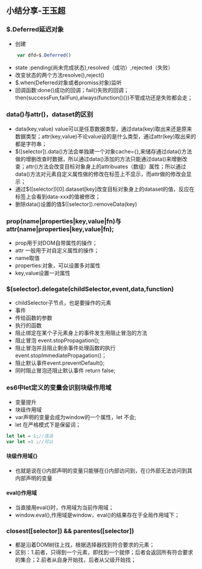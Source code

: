 ## 小结分享-王玉超
### $.Deferred延迟对象
- 创建

```js
    var dfd=$.Deferred()
```
- state :pending(尚未完成状态),resolved（成功）,rejected（失败）
- 改变状态的两个方法resolve(),reject()
- $.when(Deferred对象或者promiss对象)监听
- 回调函数:done()成功的回调；fail()失败的回调；then(successFun,failFun),always(function(){})不管成功还是失败都会走；

### data()与attr()，dataset的区别
- data(key,value) value可以是任意数据类型，通过data(key)取出来还是原来数据类型；attr(key,value)不论value设的是什么类型，通过attr(key)取出来的都是字符串；
- $([selector]).data()方法会单独建一个对象cache={},来储存通过data()方法做的增删改查时数据，所以通过data()添加的方法只能通过data()来增删改查；attr()方法会改变目标对象身上的attribuates（数组）属性；所以通过data()方法对元素自定义属性做的修改在标签上不显示，而attr做的修改会显示；
- 通过$([selector])[0].dataset[key]改变目标对象身上的dataset的值，反应在标签上会看到data-xxx的值被修改；
- 删除data()设置的值$([selector]).removeData(key)

### prop(name|properties|key,value|fn)与attr(name|properties|key,value|fn);
- prop用于对DOM自带属性的操作；
- attr 一般用于对自定义属性的操作；
- name取值
- properties:对象，可以设置多对属性
- key,value设置一对属性

### $(selector).delegate(childSelector,event,data,function)
- childSelector子节点，也是要操作的元素
- 事件
- 传给函数的参数
- 执行的函数
- 阻止绑定在某个子元素身上的事件发生用阻止冒泡的方法
- 阻止冒泡 event.stopPropagation();
- 阻止冒泡并且阻止剩余事件处理函数的执行event.stopImmediatePropagation()；
- 阻止默认事件event.preventDefault();
- 同时阻止冒泡还阻止默认事件 return false;

### es6中let定义的变量会识别块级作用域
- 变量提升
- 块级作用域
- var声明的变量会成为window的一个属性，let 不会;
- let 在严格模式下是保留词；
```js
let let = 1;//违法
var let =1 ;//可以
```
#### 块级作用域{}
- 也就是说在{}内部声明的变量只能够在{}内部访问到，在{}外部无法访问到其内部声明的变量
#### eval()作用域
- 当直接用eval()时，作用域为当前作用域；
- window.eval(),作用域是window，eval()的结果存在于全局作用域下；

### closest([selector]) && parentes([selector])
- 都是沿着DOM树往上找，根据选择器找到符合要求的元素；
- 区别：1.前者，只得到一个元素，即找到一个就停；后者会返回所有符合要求的集合；2.前者从自身开始找，后者从父级开始找；